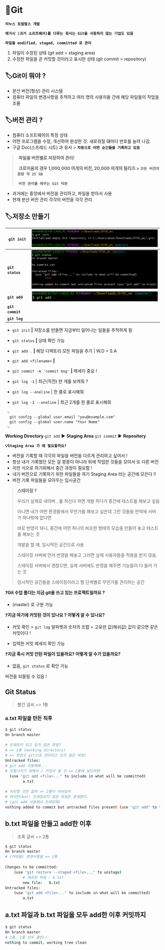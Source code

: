 # 📌Git

**`리누스 토발발스 개발`**

**`레거시 (과거 소프트웨어)를 다루는 회사는 Git을 사용하지 않는 기업도 있음`**

**`파일을 modified, staged, committed 로 관리`**

1. 파일이 수정된 상태  (git add > staging area)
2. 수정한 파일을 곧 커밋할 것이라고 표시한 상태 (git commit > repository)



## 🏷️Git이 뭐야 ?

- 분산 버전(형상) 관리 시스템
- 컴퓨터 파일의 변경사항을 추적하고 여러 명의 사용자들 간에 해당 파일들의 작업을 조율



## 🏷️버전 관리 ?

- 컴퓨터 소프트웨어의 특정 상태
- 어떤 프로그램을 수정, 개선하여 완성한 것.  새로워질 떄마다 번호를 늘려 나감. 
- 구글 Doc(스프레드 시트) 과 유사 > **`자동으로 어떤 순간들을 기록하고 있음`**

> ​	**파일을 버전별로 저장하여 관리!** 
>
> ​	**크로미움의 경우 1,000,000 여개의 버전, 20,000 여개의 릴리즈 > `모든 버전의 용량 약 25 GB`**
>
> ​	**`버전 관리를 해주는 Git 덕분`**



- 과거에는 중앙에서 버전을 관리하고, 파일을 받아서 사용
- 현재 분산 버전 관리 각각의 버전을 각각 관리



## 🏷️저장소 만들기

| `git init`       | ![image-20220705143509841](0705_Git.assets/image-20220705143509841.png) |
| ---------------- | :----------------------------------------------------------: |
| **`git status`** | ![image-20220705143600693](0705_Git.assets/image-20220705143600693.png) |
| **`git add`**    | ![image-20220705144056734](0705_Git.assets/image-20220705144056734.png) |
| **`git commit`** |                                                              |
| **`git log`**    |                                                              |

- `git init`  **|** 저장소를 만들면 지금부터 일어나는 일들을 추적하게 됨

- `git status`  **|** 상태 확인 가능

- `git add .`  **|** 해당 디렉토리 모든 파일을 추가 | W.D > S.A

- `git add <filename>` **|**

- `git commit -m 'commit msg'`  **|** 메세지 중요 !

- `git log -1` |  최근(직전) 한 개를 보여줘 ?

- `git log --oneline` | 한 줄로 표시해줘

- `git log -2 --oneline` | 최근 2개를 한 줄로 표시해줘

  

``` 
 💡
  git config --global user.email "you@example.com"
  git config --global user.name "Your Name"
 💡
```



**Working Directory**  `git add` ▶️   **Staging Area**  `git commit` ▶️   **Repository**



**`💡Staging Area 가 왜 필요할까요?`** 

- 버전을 기록할 때 각각의 파일을 버전을 다르게 관리하고 싶어서 !
- 항상 내가 기록했던 모든 걸 꽝꽝이 아니라 뒤에 작업한 것들을 모아서 또 다른 버전 
- 이런 식으로 하기위해서 중간 과정이 필요함 ! 
- 내가 버전으로 기록하기 위한 파일들을 여기 Staging Area 라는 공간에 모은다 !!
- 버전 기록 파일들을 모아두는 임시공간 

> **스테이징 ?**
>
> 우리가 실제로 네이버 , 롤 하신다 하면 개발 하다가 중간에 테스트를 해보고 싶음
>
> 아니면 내가 어떤 환경들에서 무언가를 해보고 싶은데 그런 것들을 만약에 서버가 하나밖에 없다면
>
> 바로 반영이 되니, 중간에 어떤 하나의 비슷한 형태의 모습을 만들어 놓고 테스트를 해보는 것
>
> 개발을 할 때, 임시적인 공간으로 사용 
>
> 스테이징 서버에 먼저 반영을 해놓고 그러면 실제 사용자들을 적용을 받지 않음.
>
> 스테이징 서버에서 괜찮으면, 실제 서버에도 반영을 해주면 기능들이 다 들어 가는 것
>
> 임시적인 공간들을 스테이징이라고 함 단계별로 무언가를 관리하는 공간 



❓**Git 수업 폴더는 지금 git을 쓰고 있는 프로젝트일까요 ?** 

- (master) 로 구분 가능

❓**지금 여기에 커밋된 것이 있나요 ? 어떻게 알 수 있나요?** 

- 커밋 확인 > 	`git log`  알파벳과 숫자의 조합 > 고유한 값(해쉬값) 값이 같으면 같은 커밋이다 !

- 입력한 커밋 메세지 확인 가능

❓**지금 혹시  커밋 안된 파일이 있을까요?  어떻게 알 수가 있을까요?**

- 없음, `git status` 로 확인 가능


버전을 되돌릴 수 있음 !



## Git Status

> 빨간 글씨 => 1통

### a.txt 파일을 만든 직후

```bash
$ git status
On branch master

# 트래킹이 되고 있지 않은 파일?
# => 1통 (working directory)
# => 한번도 git으로 관리되고 있지 않은 파일!
Untracked files:
# git add 사용해봐...
# 포함시키기 위해서 / 커밋이 될 것 => 2통에 넣으려면
  (use "git add <file>..." to include in what will be committed)
        a.txt

# 커밋할 것은 없어 => 2통이 비어있어
# 하지만(but) 트래킹되지 않은 파일은 존재한다. 
# (git add 사용해서 트래킹해)
nothing added to commit but untracked files present (use "git add" to track)
```

## b.txt 파일을 만들고 add한 이후

> 초록 글씨 => 2통

```bash
$ git status
On branch master
# (커밋될) 변경사항들 => 2통

Changes to be committed:
	(use "git restore --staged <file>,,," to unstage)
		# 새로운 파일 : b.txt
		new file: 	b.txt
Untracked files:
	(use "git add <file>..." to include in what will be committed)
		a.txt
```

## a.txt 파일과 b.txt 파일을 모두 add한 이후 커밋까지

``` bash
$ git status
On branch master
# 2통, 1통 모두 클린~!
nothing to commit, working tree clean
```



